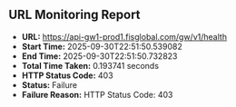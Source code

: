 ## URL Monitoring Report

- **URL:** https://api-gw1-prod1.fisglobal.com/gw/v1/health
- **Start Time:** 2025-09-30T22:51:50.539082
- **End Time:** 2025-09-30T22:51:50.732823
- **Total Time Taken:** 0.193741 seconds
- **HTTP Status Code:** 403
- **Status:** Failure
- **Failure Reason:** HTTP Status Code: 403
